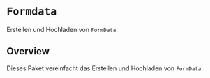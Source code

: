 # ``Formdata``

Erstellen und Hochladen von `FormData`.

## Overview

Dieses Paket vereinfacht das Erstellen und Hochladen von `FormData`.

